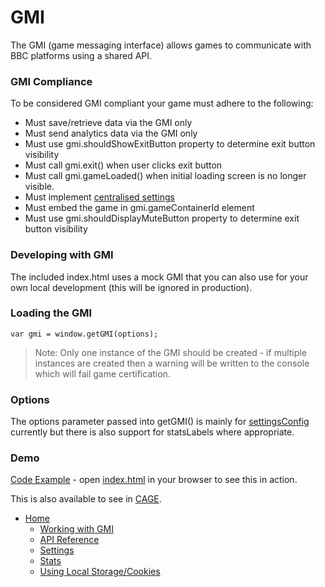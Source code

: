 # GMI

The GMI (game messaging interface) allows games to communicate with BBC platforms using a shared API.

### GMI Compliance
To be considered GMI compliant your game must adhere to the following:

* Must save/retrieve data via the GMI only
* Must send analytics data via the GMI only
* Must use gmi.shouldShowExitButton property to determine exit button visibility
* Must call gmi.exit() when user clicks exit button
* Must call gmi.gameLoaded() when initial loading screen is no longer visible.
* Must implement [centralised settings](settings.md)
* Must embed the game in gmi.gameContainerId element
* Must use gmi.shouldDisplayMuteButton property to determine exit button visibility

### Developing with GMI
The included index.html uses a mock GMI that you can also use for your own 
local development (this will be ignored in production).

### Loading the GMI

````
var gmi = window.getGMI(options);
````

> Note: Only one instance of the GMI should be created - if multiple instances
are created then a warning will be written to the console which will fail game
certification.

### Options
The options parameter passed into getGMI() is mainly for [settingsConfig](settings.md#config) 
currently but there is also support for statsLabels where appropriate. 

### Demo
[Code Example](../src/main.js) - open [index.html](../src/index.html) in your browser to see this in action.

This is also available to see in [CAGE](https://www.bbc.co.uk/cbeebies/embed/game/childrens-games-starter-pack).

* [Home](../README.md)
    * [Working with GMI](working-with-gmi.md)
    * [API Reference](gmi.md)
    * [Settings](settings.md)
    * [Stats](stats.md#stats)
    * [Using Local Storage/Cookies](data-storage.md#using-local-storagecookies)